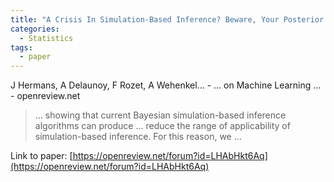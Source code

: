 ```yaml
---
title: "A Crisis In Simulation-Based Inference? Beware, Your Posterior Approximations Can Be Unfaithful"
categories:
  - Statistics
tags:
  - paper
---
```

J Hermans, A Delaunoy, F Rozet, A Wehenkel… - … on Machine Learning … - openreview.net

>… showing that current Bayesian simulation-based inference algorithms can produce … reduce the range of applicability of simulation-based inference. For this reason, we …

Link to paper: [https://openreview.net/forum?id=LHAbHkt6Aq](https://openreview.net/forum?id=LHAbHkt6Aq)
